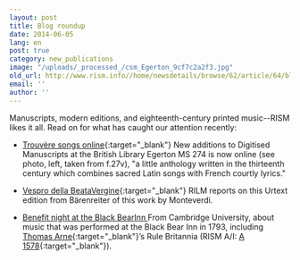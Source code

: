```yaml
---
layout: post
title: Blog roundup
date: 2014-06-05
lang: en
post: true
category: new_publications
image: "/uploads/_processed_/csm_Egerton_9cf7c2a2f3.jpg"
old_url: http://www.rism.info//home/newsdetails/browse/62/article/64/blog-roundup.html
email: ''
author: ''
---
```



Manuscripts, modern editions, and eighteenth-century printed music--RISM likes it all. Read on for what has caught our attention recently:

- [Trouvère songs online](http://britishlibrary.typepad.co.uk/music/2014/05/trouvere-songs-online.html){:target="_blank"}
New additions to Digitised Manuscripts at the British Library
Egerton MS 274 is now online (see photo, left, taken from f.27v), "a little anthology written in the thirteenth century which combines sacred Latin songs with French courtly lyrics."

- [Vespro della BeataVergine](http://bibliolore.org/2014/05/31/vespro-della-beata-vergine/){:target="_blank"}
RILM reports on this Urtext edition from Bärenreiter of this work by Monteverdi.

- [Benefit night at the Black BearInn
](http://musicb3.wordpress.com/2014/05/30/benefit-night-at-the-black-bear-inn/)From Cambridge University, about music that was performed at the Black Bear Inn in 1793, including [Thomas Arne](https://opac.rism.info/search?View=rism&author=Thomas+Arne){:target="_blank"}’s Rule Britannia (RISM A/I: [A 1578](https://opac.rism.info/search?id=00000990001579){:target="_blank"}).


